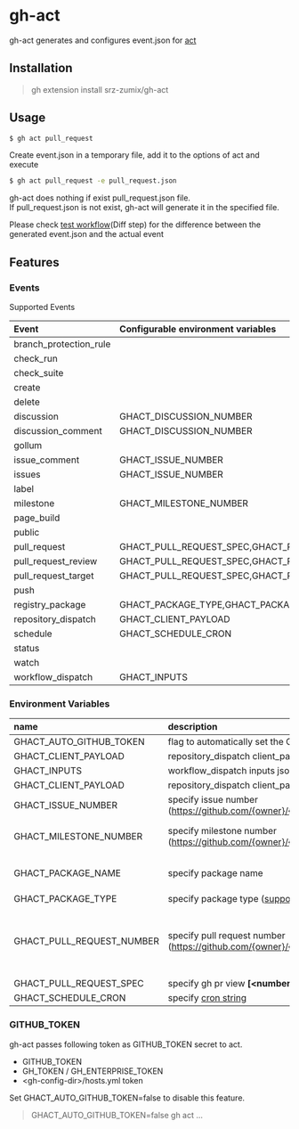 # gh-act

gh-act generates and configures event.json for [act][]

## Installation

> gh extension install srz-zumix/gh-act

## Usage

```sh
$ gh act pull_request
```

Create event.json in a temporary file, add it to the options of act and execute

```sh
$ gh act pull_request -e pull_request.json
```

gh-act does nothing if exist pull_request.json file.  
If pull_request.json is not exist, gh-act will generate it in the specified file.

Please check [test workflow][](Diff step) for the difference between the generated event.json and the actual event

[act]:https://github.com/nektos/act
[test workflow]:https://github.com/srz-zumix/gh-act/actions/workflows/main.yml

## Features

### Events

Supported Events

| Event                  | Configurable environment variables |
|:-----------------------|:-----------------------------------|
| branch_protection_rule |
| check_run              |
| check_suite            |
| create                 |
| delete                 |
| discussion             | GHACT_DISCUSSION_NUMBER            |
| discussion_comment     | GHACT_DISCUSSION_NUMBER            |
| gollum                 |
| issue_comment          | GHACT_ISSUE_NUMBER                 |
| issues                 | GHACT_ISSUE_NUMBER                 |
| label                  |
| milestone              | GHACT_MILESTONE_NUMBER             |
| page_build             |
| public                 |
| pull_request           | GHACT_PULL_REQUEST_SPEC,GHACT_PULL_REQUEST_NUMBER |
| pull_request_review    | GHACT_PULL_REQUEST_SPEC,GHACT_PULL_REQUEST_NUMBER |
| pull_request_target    | GHACT_PULL_REQUEST_SPEC,GHACT_PULL_REQUEST_NUMBER |
| push                   |
| registry_package       | GHACT_PACKAGE_TYPE,GHACT_PACKAGE_TYPE             |
| repository_dispatch    | GHACT_CLIENT_PAYLOAD               |
| schedule               | GHACT_SCHEDULE_CRON                |
| status                 |
| watch                  |
| workflow_dispatch      | GHACT_INPUTS                       |

### Environment Variables

| name                       | description                                                                            | default                |
|:---------------------------|:---------------------------------------------------------------------------------------|:-----------------------|
| GHACT_AUTO_GITHUB_TOKEN    | flag to automatically set the GITHUB_TOKEN secret                                      | true                   |
| GHACT_CLIENT_PAYLOAD       | repository_dispatch client_payload json string                                         | null                   |
| GHACT_INPUTS               | workflow_dispatch inputs json string                                                   | null                   |
| GHACT_CLIENT_PAYLOAD       | repository_dispatch client_payload json string                                         | null                   |
| GHACT_ISSUE_NUMBER         | specify issue number (https://github.com/{owner}/{repo}/issues/{__number__})           | last issue number      |
| GHACT_MILESTONE_NUMBER     | specify milestone number (https://github.com/{owner}/{repo}/milestone/{__number__})    | last milestone number  |
| GHACT_PACKAGE_NAME         | specify package name                                                                   | first package name     |
| GHACT_PACKAGE_TYPE         | specify package type ([supported package_type][])                                      | container              |
| GHACT_PULL_REQUEST_NUMBER  | specify pull request number (https://github.com/{owner}/{repo}/pull/{__number__})      | gh pr view --json number --jq .number |
| GHACT_PULL_REQUEST_SPEC    | specify gh pr view __[\<number\> \| \<url\> \| \<branch\>]__                           | |
| GHACT_SCHEDULE_CRON        | specify [cron string][]                                                                | 0 0 * * *              |

### GITHUB_TOKEN

gh-act passes following token as GITHUB_TOKEN secret to act.

* GITHUB_TOKEN
* GH_TOKEN / GH_ENTERPRISE_TOKEN
* \<gh-config-dir\>/hosts.yml token

Set GHACT_AUTO_GITHUB_TOKEN=false to disable this feature.

> GHACT_AUTO_GITHUB_TOKEN=false gh act ...

[cron string]:https://pubs.opengroup.org/onlinepubs/9699919799/utilities/crontab.html#tag_20_25_07
[supported package_type]:https://docs.github.com/ja/rest/packages#list-packages-for-an-organization
